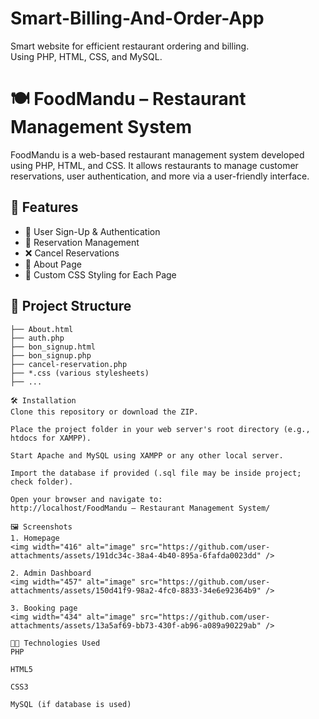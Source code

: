 # Smart-Billing-And-Order-App
Smart website for efficient restaurant ordering and billing.
<br>
Using PHP, HTML, CSS, and MySQL.

# 🍽️ FoodMandu – Restaurant Management System

FoodMandu is a web-based restaurant management system developed using PHP, HTML, and CSS. It allows restaurants to manage customer reservations, user authentication, and more via a user-friendly interface.

## 🌟 Features

- 🔐 User Sign-Up & Authentication
- 📅 Reservation Management
- ❌ Cancel Reservations
- 📄 About Page
- 🎨 Custom CSS Styling for Each Page

## 📁 Project Structure

```plaintext
├── About.html
├── auth.php
├── bon_signup.html
├── bon_signup.php
├── cancel-reservation.php
├── *.css (various stylesheets)
├── ...

🛠️ Installation
Clone this repository or download the ZIP.

Place the project folder in your web server's root directory (e.g., htdocs for XAMPP).

Start Apache and MySQL using XAMPP or any other local server.

Import the database if provided (.sql file may be inside project; check folder).

Open your browser and navigate to:
http://localhost/FoodMandu – Restaurant Management System/

🖼️ Screenshots
1. Homepage
<img width="416" alt="image" src="https://github.com/user-attachments/assets/191dc34c-38a4-4b40-895a-6fafda0023dd" />

2. Admin Dashboard
<img width="457" alt="image" src="https://github.com/user-attachments/assets/150d41f9-98a2-4fc0-8833-34e6e92364b9" />

3. Booking page
<img width="434" alt="image" src="https://github.com/user-attachments/assets/13a5af69-bb73-430f-ab96-a089a90229ab" />

🧑‍💻 Technologies Used
PHP

HTML5

CSS3

MySQL (if database is used)




